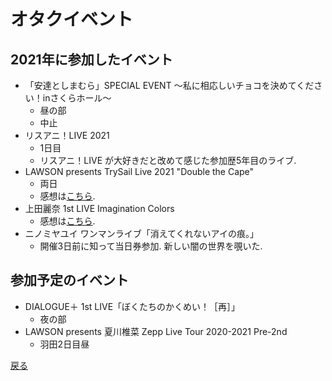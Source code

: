 # オタクイベント

## 2021年に参加したイベント
* 「安達としまむら」SPECIAL EVENT 〜私に相応しいチョコを決めてください！inさくらホール〜
    * 昼の部
    * 中止
* リスアニ！LIVE 2021
    * 1日目
    * リスアニ！LIVE が大好きだと改めて感じた参加歴5年目のライブ.
* LAWSON presents TrySail Live 2021 "Double the Cape"
    * 両日
    * 感想は[こちら](https://myidentification.hatenadiary.jp/entry/2021/03/08/230314).
* 上田麗奈 1st LIVE Imagination Colors
    * 感想は[こちら](https://myidentification.hatenadiary.jp/entry/2021/03/15/002335).
* ニノミヤユイ ワンマンライブ「消えてくれないアイの痕。」
    * 開催3日前に知って当日券参加. 新しい闇の世界を覗いた.

## 参加予定のイベント
* DIALOGUE＋ 1st LIVE「ぼくたちのかくめい！［再］」
    * 夜の部
* LAWSON presents 夏川椎菜 Zepp Live Tour 2020-2021 Pre-2nd
    * 羽田2日目昼

[戻る](../event.md)